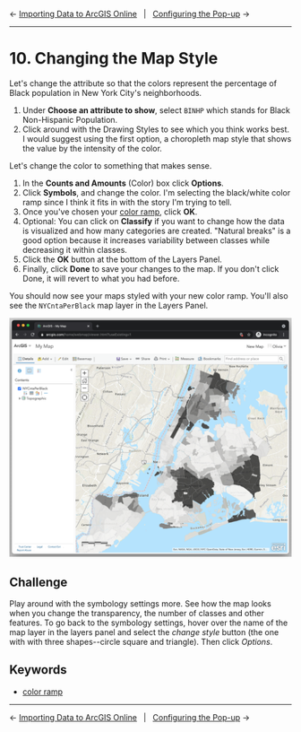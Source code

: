 ← [Importing Data to ArcGIS Online](09-importing-data-to-arcgis-online.md)&nbsp;&nbsp;&nbsp;|&nbsp;&nbsp;&nbsp;[Configuring the Pop-up](11-configuring-the-pop-up.md) →

---

# 10. Changing the Map Style

Let's change the attribute so that the colors represent the percentage of Black population in New York City's neighborhoods.

1. Under **Choose an attribute to show**, select `BINHP` which stands for Black Non-Hispanic Population.
2. Click around with the Drawing Styles to see which you think works best. I would suggest using the first option, a choropleth map style that shows the value by the intensity of the color.

Let's change the color to something that makes sense.

1. In the **Counts and Amounts** (Color) box click **Options**.
2. Click **Symbols**, and change the color. I'm selecting the black/white color ramp since I think it fits in with the story I'm trying to tell.
3. Once you've chosen your [color ramp](https://github.com/DHRI-Curriculum/glossary/blob/v2.0/terms/colorramp.md), click **OK**.
4. Optional: You can click on **Classify** if you want to change how the data is visualized and how many categories are created. "Natural breaks" is a good option because it increases variability between classes while decreasing it within classes.
5. Click the **OK** button at the bottom of the Layers Panel.
6. Finally, click **Done** to save your changes to the map. If you don't click Done, it will revert to what you had before.

You should now see your maps styled with your new color ramp. You'll also see the `NYCntaPerBlack` map layer in the Layers Panel.

![Screenshot that shows what the map looks like after the steps above](../images/colorrampchange.png)

## Challenge

Play around with the symbology settings more. See how the map looks when you change the transparency, the number of classes and other features. To go back to the symbology settings, hover over the name of the map layer in the layers panel and select the *change style* button (the one with with three shapes--circle square and triangle). Then click *Options*.

## Keywords
- [color ramp](https://github.com/DHRI-Curriculum/glossary/blob/v2.0/terms/colorramp.md)

---

← [Importing Data to ArcGIS Online](09-importing-data-to-arcgis-online.md)&nbsp;&nbsp;&nbsp;|&nbsp;&nbsp;&nbsp;[Configuring the Pop-up](11-configuring-the-pop-up.md) →